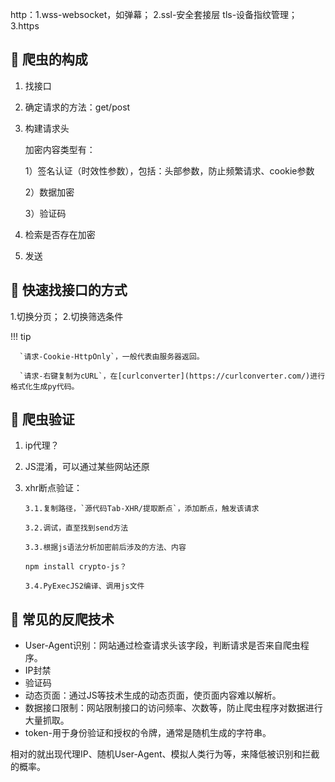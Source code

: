 http：1.wss-websocket，如弹幕； 2.ssl-安全套接层 tls-设备指纹管理； 3.https

## 📌 爬虫的构成

1. 找接口
2. 确定请求的方法：get/post
3. 构建请求头

      加密内容类型有：

      1）签名认证（时效性参数），包括：头部参数，防止频繁请求、cookie参数

      2）数据加密

      3）验证码 

4. 检索是否存在加密

5. 发送


## 📌 快速找接口的方式

1.切换分页； 2.切换筛选条件

!!! tip

      `请求-Cookie-HttpOnly`，一般代表由服务器返回。
      
      `请求-右键复制为cURL`，在[curlconverter](https://curlconverter.com/)进行格式化生成py代码。


## 📌 爬虫验证

1. ip代理？

2. JS混淆，可以通过某些网站还原

3. xhr断点验证：

       3.1.复制路径，`源代码Tab-XHR/提取断点`，添加断点，触发该请求

       3.2.调试，直至找到send方法

       3.3.根据js语法分析加密前后涉及的方法、内容

       npm install crypto-js？

       3.4.PyExecJS2编译、调用js文件


## 📌 常见的反爬技术

- User-Agent识别：网站通过检查请求头该字段，判断请求是否来自爬虫程序。
- IP封禁
- 验证码
- 动态页面：通过JS等技术生成的动态页面，使页面内容难以解析。
- 数据接口限制：网站限制接口的访问频率、次数等，防止爬虫程序对数据进行大量抓取。
- token-用于身份验证和授权的令牌，通常是随机生成的字符串。

相对的就出现代理IP、随机User-Agent、模拟人类行为等，来降低被识别和拦截的概率。